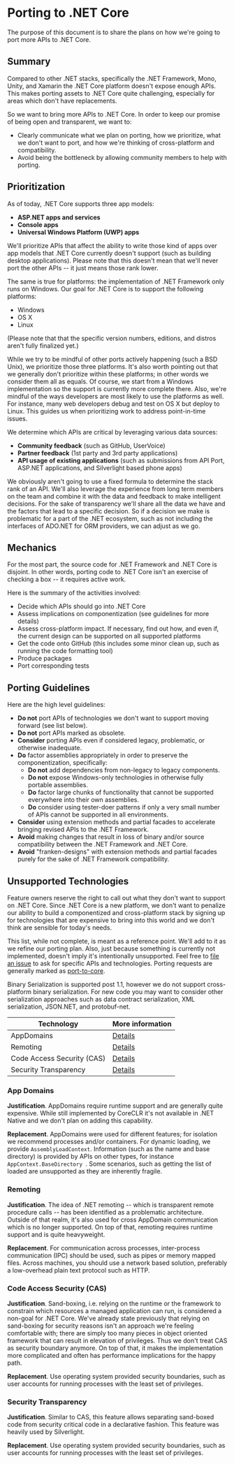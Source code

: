 # Porting to .NET Core

The purpose of this document is to share the plans on how we're going to port more APIs to .NET Core.

## Summary

Compared to other .NET stacks, specifically the .NET Framework, Mono, Unity, and Xamarin the .NET Core platform doesn't expose enough APIs. This makes porting assets to .NET Core quite challenging, especially for areas which don't have replacements.

So we want to bring more APIs to .NET Core. In order to keep our promise of being open and transparent, we want to:

* Clearly communicate what we plan on porting, how we prioritize, what we don't want to port, and how we're thinking of cross-platform and compatibility.
* Avoid being the bottleneck by allowing community members to help with porting.

## Prioritization

As of today, .NET Core supports three app models:

* **ASP.NET apps and services**
* **Console apps**
* **Universal Windows Platform (UWP) apps**

We'll prioritize APIs that affect the ability to write those kind of apps over app models that .NET Core currently doesn't support (such as building desktop applications). Please note that this doesn't mean that we'll never port the other APIs -- it just means those rank lower.

The same is true for platforms: the implementation of .NET Framework only runs on Windows. Our goal for .NET Core is to support the following platforms:

* Windows
* OS X
* Linux

(Please note that that the specific version numbers, editions, and distros aren't fully finalized yet.)

While we try to be mindful of other ports actively happening (such a BSD Unix), we prioritize those three platforms. It's also worth pointing out that we generally don't prioritize within these platforms; in other words we consider them all as equals. Of course, we start from a Windows implementation so the support is currently more complete there. Also, we're mindful of the ways developers are most likely to use the platforms as well. For instance, many web developers debug and test on OS X but deploy to Linux. This guides us when prioritizing work to address point-in-time issues.

We determine which APIs are critical by leveraging various data sources:

* **Community feedback** (such as GitHub, UserVoice)
* **Partner feedback** (1st party and 3rd party applications)
* **API usage of existing applications** (such as submissions from API Port, ASP.NET applications, and Silverlight based phone apps)

We obviously aren't going to use a fixed formula to determine the stack rank of an API. We'll also leverage the experience from long term members on the team and combine it with the data and feedback to make intelligent decisions. For the sake of transparency we'll share all the data we have and the factors that lead to a specific decision. So if a decision we make is problematic for a part of the .NET ecosystem, such as not including the interfaces of ADO.NET for ORM providers, we can adjust as we go.

## Mechanics

For the most part, the source code for .NET Framework and .NET Core is disjoint. In other words, porting code to .NET Core isn't an exercise of checking a box -- it requires active work.

Here is the summary of the activities involved:

* Decide which APIs should go into .NET Core
* Assess implications on componentization (see guidelines for more details)
* Assess cross-platform impact. If necessary, find out how, and even if, the current design can be supported on all supported platforms
* Get the code onto GitHub (this includes some minor clean up, such as running the code formatting tool)
* Produce packages
* Port corresponding tests

## Porting Guidelines

Here are the high level guidelines:

* **Do not** port APIs of technologies we don't want to support moving forward (see list below).
* **Do not** port APIs marked as obsolete.
* **Consider** porting APIs even if considered legacy, problematic, or otherwise inadequate.
* **Do** factor assemblies appropriately in order to preserve the componentization, specifically:
	- **Do not** add dependencies from non-legacy to legacy components.
	- **Do not** expose Windows-only technologies in otherwise fully portable assemblies.
	- **Do** factor large chunks of functionality that cannot be supported everywhere into their own assemblies.
	- **Do** consider using tester-doer patterns if only a very small number of APIs cannot be supported in all environments.
* **Consider** using extension methods and partial facades to accelerate bringing revised APIs to the .NET Framework.
* **Avoid** making changes that result in loss of binary and/or source compatibility between the .NET Framework and .NET Core.
* **Avoid** "franken-designs" with extension methods and partial facades purely for the sake of .NET Framework compatibility.

## Unsupported Technologies

Feature owners reserve the right to call out what they don't want to support on .NET Core. Since .NET Core is a new platform, we don't want to penalize our ability to build a componentized and cross-platform stack by signing up for technologies that are expensive to bring into this world and we don't think are sensible for today's needs.

This list, while not complete, is meant as a reference point. We'll add to it as we refine our porting plan. Also, just because something is currently not implemented, doesn't imply it's intentionally unsupported. Feel free to [file an issue](https://github.com/dotnet/corefx/issues/new) to ask for specific APIs and technologies. Porting requests are generally marked as [port-to-core](https://github.com/dotnet/corefx/issues?q=is%3Aopen+is%3Aissue+label%3Aport-to-core).

Binary Serialization is supported post 1.1, however we do not support cross-platform binary serialization. For new code you may want to consider other serialization approaches such as data contract serialization, XML serialization, JSON.NET, and protobuf-net.

Technology                 | More information
---------------------------|-----------------------------------
AppDomains                 | [Details](#app_domains)
Remoting                   | [Details](#remoting)
Code Access Security (CAS) | [Details](#code-access-security-cas)
Security Transparency      | [Details](#security-transparency)

### App Domains

**Justification**. AppDomains require runtime support and are generally quite expensive. While still implemented by CoreCLR it's not available in .NET Native and we don't plan on adding this capability.

**Replacement**. AppDomains were used for different features; for isolation we recommend processes and/or containers. For dynamic loading, we provide `AssemblyLoadContext`. Information (such as the name and base directory) is provided by APIs on other types, for instance `AppContext.BaseDirectory `. Some scenarios, such as getting the list of loaded are unsupported as they are inherently fragile.

### Remoting

**Justification**. The idea of .NET remoting -- which is transparent remote procedure calls -- has been identified as a problematic architecture. Outside of that realm, it's also used for cross AppDomain communication which is no longer supported. On top of that, remoting requires runtime support and is quite heavyweight.

**Replacement**. For communication across processes, inter-process communication (IPC) should be used, such as pipes or memory mapped files. Across machines, you should use a network based solution, preferably a low-overhead plain text protocol such as HTTP.

### Code Access Security (CAS)

**Justification**. Sand-boxing, i.e. relying on the runtime or the framework to constrain which resources a managed application can run, is considered a non-goal for .NET Core. We've already state previously that relying on sand-boxing for security reasons isn't an approach we're feeling comfortable with; there are simply too many pieces in object oriented framework that can result in elevation of privileges. Thus we don't treat CAS as security boundary anymore. On top of that, it makes the implementation more complicated and often has performance implications for the happy path.

**Replacement**. Use operating system provided security boundaries, such as user accounts for running processes with the least set of privileges.

### Security Transparency

**Justification**. Similar to CAS, this feature allows separating sand-boxed code from security critical code in a declarative fashion. This feature was heavily used by Silverlight. 

**Replacement**. Use operating system provided security boundaries, such as user accounts for running processes with the least set of privileges.

